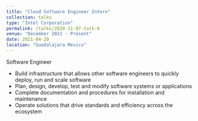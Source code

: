 ```yaml
---
title: "Cloud Software Engineer Intern"
collection: talks
type: "Intel Corporation"
permalink: /talks/2020-11-07-talk-6
venue: "December 2021 - Present"
date: 2021-04-20
location: "Guadalajara Mexico"
---
```


Software Engineer

* Build infrastructure that allows other software engineers to quickly deploy, run and scale software 
* Plan, design, develop, test and modify software systems or applications 
* Complete documentation and procedures for installation and maintenance 
* Operate solutions that drive standards and efficiency across the ecosystem 
